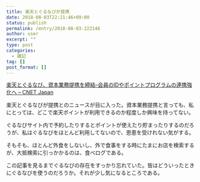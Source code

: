 ```yaml
---
title: 楽天とぐるなびが提携
date: 2018-08-03T22:21:46+09:00
status: publish
permalink: /entry/2018-08-03-222146
author: user
excerpt: ""
type: post
categories:
  - 雑記
tag: []
post_format: []
---
```


[楽天とぐるなび、資本業務提携を締結–会員のIDやポイントプログラムの連携強化へ – CNET Japan](https://japan.cnet.com/article/35123257/)

楽天とぐるなびが提携とのニュースが目に入った。資本業務提携と言っても、私にとっては、どこで楽天ポイントが利用できるのか程度しか興味を持ってない。

ぐるなびサイト内で予約したりするとポイントが使えたり貯まったりするのだろうが、私はぐるなびをほとんど利用してないので、恩恵を受けれない気がする。

そもそも、ほとんど外食をしないし、外で食事をする時にたまにお店を検索するが、大抵検索に引っかかるのは、食べログである。

この記事を見るまでぐるなびの存在をすっかり忘れていた。皆はどういったときにぐるなびを使うのだろうか。それが少し気になるところである。
